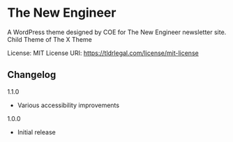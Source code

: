 # The New Engineer

A WordPress theme designed by COE for The New Engineer newsletter site. Child Theme of The X Theme

License: MIT
License URI: https://tldrlegal.com/license/mit-license

## Changelog

1.1.0
- Various accessibility improvements

1.0.0 
- Initial release


